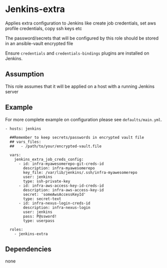 Jenkins-extra
=============

Applies extra configuration to Jenkins like create job credentials, set aws 
profile credentials, copy ssh keys etc

The password/secrets that will be configured by this role should be stored in
an ansible-vault encrypted file

Ensure `credentials` and `credentials-bindings` plugins are installed on Jenkins.

## Assumption

This role assumes that it will be applied on a host with a running Jenkins server


## Example

For more complete example on configuration please see `defaults/main.yml`.

```
- hosts: jenkins

  ##Remember to keep secrets/passwords in encrypted vault file 
  ## vars_files:
  ##   - /path/to/your/encrypted-vault.file

  vars:
    jenkins_extra_job_creds_config:
      - id: infra-myawesomerepo-git-creds-id
        description: infra-myawesomerepo
        key_file: /var/lib/jenkins/.ssh/infra-myawesomerepo
        user: jenkins
        type: ssh-private-key
      - id: infra-aws-access-key-id-creds-id
        description: infra-aws-access-key-id
        secret: 'someAwsAccessKeyId'
        type: secret-text
      - id: infra-nexus-login-creds-id
        description: infra-nexus-login
        user: jenkins
        pass: P@ssword!
        type: userpass

  roles:
    - jenkins-extra
```


## Dependencies

none
